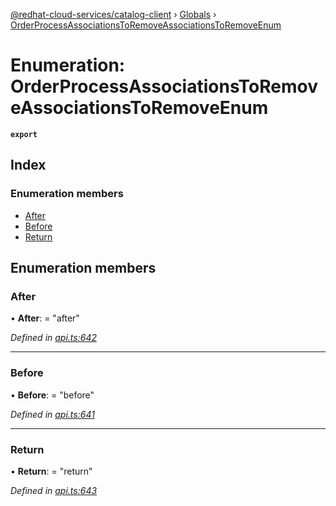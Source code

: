 [@redhat-cloud-services/catalog-client](../README.md) › [Globals](../globals.md) › [OrderProcessAssociationsToRemoveAssociationsToRemoveEnum](orderprocessassociationstoremoveassociationstoremoveenum.md)

# Enumeration: OrderProcessAssociationsToRemoveAssociationsToRemoveEnum

**`export`** 

## Index

### Enumeration members

* [After](orderprocessassociationstoremoveassociationstoremoveenum.md#after)
* [Before](orderprocessassociationstoremoveassociationstoremoveenum.md#before)
* [Return](orderprocessassociationstoremoveassociationstoremoveenum.md#return)

## Enumeration members

###  After

• **After**: = "after"

*Defined in [api.ts:642](https://github.com/RedHatInsights/javascript-clients/blob/master/packages/catalog/api.ts#L642)*

___

###  Before

• **Before**: = "before"

*Defined in [api.ts:641](https://github.com/RedHatInsights/javascript-clients/blob/master/packages/catalog/api.ts#L641)*

___

###  Return

• **Return**: = "return"

*Defined in [api.ts:643](https://github.com/RedHatInsights/javascript-clients/blob/master/packages/catalog/api.ts#L643)*

